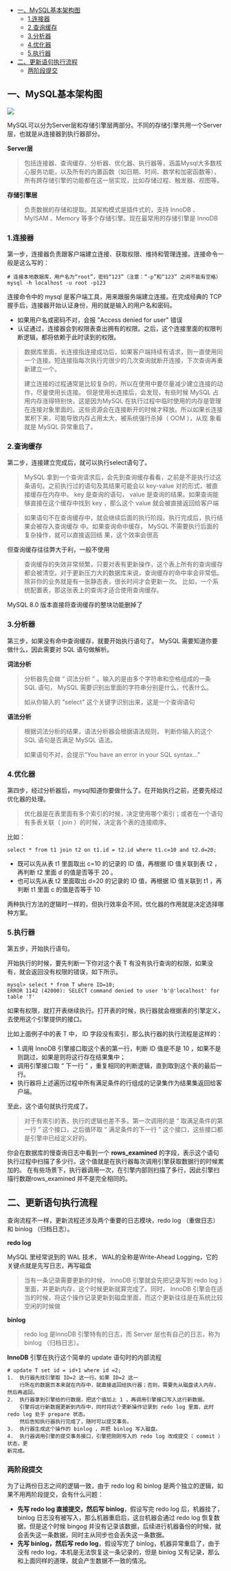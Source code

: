 * [一、MySQL基本架构图](#%E4%B8%80mysql%E5%9F%BA%E6%9C%AC%E6%9E%B6%E6%9E%84%E5%9B%BE)
  * [1\.连接器](#1%E8%BF%9E%E6%8E%A5%E5%99%A8)
  * [2\.查询缓存](#2%E6%9F%A5%E8%AF%A2%E7%BC%93%E5%AD%98)
  * [3\.分析器](#3%E5%88%86%E6%9E%90%E5%99%A8)
  * [4\.优化器](#4%E4%BC%98%E5%8C%96%E5%99%A8)
  * [5\.执行器](#5%E6%89%A7%E8%A1%8C%E5%99%A8)
* [二、更新语句执行流程](#%E4%BA%8C%E6%9B%B4%E6%96%B0%E8%AF%AD%E5%8F%A5%E6%89%A7%E8%A1%8C%E6%B5%81%E7%A8%8B)
  * [两阶段提交](#%E4%B8%A4%E9%98%B6%E6%AE%B5%E6%8F%90%E4%BA%A4)

## 一、MySQL基本架构图

![](img/1.png)

MySQL可以分为Server层和存储引擎层两部分。不同的存储引擎共用一个Server层，也就是从连接器到执行器部分。

**Server层**

> 包括连接器、查询缓存、分析器、优化器、执行器等，涵盖Mysql大多数核心服务功能，以及所有的内置函数（如日期、时间、数学和加密函数等），所有跨存储引擎的功能都在这一层实现，比如存储过程、触发器、视图等。

**存储引擎层**

> 负责数据的存储和提取。其架构模式是插件式的，支持 InnoDB 、 MyISAM 、Memory 等多个存储引擎。现在最常用的存储引擎是 InnoDB 

### 1.连接器

第一步，连接器负责跟客户端建立连接、获取权限、维持和管理连接。连接命令一般是这么写的：

```properties
# 连接本地数据库，用户名为“root”，密码“123”（注意：“-p”和“123” 之间不能有空格）
mysql -h localhost -u root -p123
```

连接命令中的 mysql 是客户端工具，用来跟服务端建立连接。在完成经典的 TCP 握手后，连接器开始认证身份，用的就是输入的用户名和密码。

+ 如果用户名或密码不对，会报 "Access denied for user" 错误
+ 认证通过，连接器会到权限表查出拥有的权限。之后，这个连接里面的权限判断逻辑，都将依赖于此时读到的权限。

> 数据库里面，长连接指连接成功后，如果客户端持续有请求，则一直使用同一个连接。短连接指每次执行完很少的几次查询就断开连接，下次查询再重新建立一个。
>
> 建立连接的过程通常是比较复杂的，所以在使用中要尽量减少建立连接的动作，尽量使用长连接。
> 但是使用长连接后，会发现，有些时候 MySQL 占用内存涨得特别快，这是因为MySQL 在执行过程中临时使用的内存是管理在连接对象里面的。这些资源会在连接断开的时候才释放。所以如果长连接累积下来，可能导致内存占用太大，被系统强行杀掉（ OOM ），从现
> 象看就是 MySQL 异常重启了。

### 2.查询缓存

第二步，连接建立完成后，就可以执行select语句了。

> MySQL 拿到一个查询请求后，会先到查询缓存看看，之前是不是执行过这条语句。之前执行过的语句及其结果可能会以 key-value 对的形式，被直接缓存在内存中。 key 是查询的语句， value 是查询的结果。如果查询能够直接在这个缓存中找到 key ，那么这个 value 就会被直接返回给客户端

> 如果语句不在查询缓存中，就会继续后面的执行阶段。执行完成后，执行结果会被存入查询缓存
> 中。如果查询命中缓存， MySQL 不需要执行后面的复杂操作，就可以直接返回结
> 果，这个效率会很高

但查询缓存往往弊大于利，一般不使用

> 查询缓存的失效非常频繁，只要对表有更新操作，这个表上所有的查询缓存都会被清空。对于更新压力大的数据库来说，查询缓存的命中率会非常低。除非你的业务就是有一张静态表，很长时间才会更新一次。
> 比如，一个系统配置表，那这张表上的查询才适合使用查询缓存。

 MySQL 8.0 版本直接将查询缓存的整块功能删掉了

### 3.分析器

第三步，如果没有命中查询缓存，就要开始执行语句了。 MySQL 需要知道你要做什么，因此需要对 SQL 语句做解析。

**词法分析**

> 分析器先会做 “ 词法分析 ” 。输入的是由多个字符串和空格组成的一条 SQL 语句， MySQL 需要识别出里面的字符串分别是什么，代表什么。
>
> 如从你输入的 "select" 这个关键字识别出来，这是一个查询语句

**语法分析**

> 根据词法分析的结果，语法分析器会根据语法规则，
> 判断你输入的这个 SQL 语句是否满足 MySQL 语法。
>
> 如果语句不对，会提示“You have an error in your SQL syntax...”

### 4.优化器

第四步，经过分析器后，mysql知道你要做什么了。在开始执行之前，还要先经过优化器的处理。

> 优化器是在表里面有多个索引的时候，决定使用哪个索引；或者在一个语句有多表关联（ join ）的时候，决定各个表的连接顺序。

比如：

```mysql
select * from t1 join t2 on t1.id = t2.id where t1.c=10 and t2.d=20;
```

+ 既可以先从表 t1 里面取出 c=10 的记录的 ID 值，再根据 ID 值关联到表 t2 ，再判断 t2 里面 d 的值是否等于 20 。
+ 也可以先从表 t2 里面取出 d=20 的记录的 ID 值，再根据 ID 值关联到 t1 ，再判断 t1 里面 c 的值是否等于 10 

两种执行方法的逻辑时一样的，但执行效率会不同，优化器的作用就是决定选择哪种方案。

### 5.执行器

第五步，开始执行语句。

开始执行的时候，要先判断一下你对这个表 T 有没有执行查询的权限，如果没有，就会返回没有权限的错误，如下所示。

```mysql
mysql> select * from T where ID=10;
ERROR 1142 (42000): SELECT command denied to user 'b'@'localhost' for table 'T'
```

如果有权限，就打开表继续执行。打开表的时候，执行器就会根据表的引擎定义，去使用这个引擎提供的接口。

比如上面例子中的表 T 中， ID 字段没有索引，那么执行器的执行流程是这样的：

+ 1.调用 InnoDB 引擎接口取这个表的第一行，判断 ID 值是不是 10 ，如果不是则跳过，如果是则将这行存在结果集中；
+ 调用引擎接口取 “ 下一行 ” ，重复相同的判断逻辑，直到取到这个表的最后一行。
+ 执行器将上述遍历过程中所有满足条件的行组成的记录集作为结果集返回给客户端。

至此，这个语句就执行完成了。

> 对于有索引的表，执行的逻辑也差不多。第一次调用的是 “ 取满足条件的第一行 ” 这个接口，之后循环取 “ 满足条件的下一行 ” 这个接口，这些接口都是引擎中已经定义好的。

你会在数据库的慢查询日志中看到一个 **rows_examined** 的字段，表示这个语句执行过程中扫描了多少行。这个值就是在执行器每次调用引擎获取数据行的时候累加的。
在有些场景下，执行器调用一次，在引擎内部则扫描了多行，因此引擎扫描行数跟rows_examined 并不是完全相同的。

## 二、更新语句执行流程
查询流程不一样，更新流程还涉及两个重要的日志模块，redo log （重做日志）和 binlog （归档日志）。

**redo log**

 MySQL 里经常说到的 WAL 技术， WAL的全称是Write-Ahead Logging，它的关键点就是先写日志，再写磁盘

> 当有一条记录需要更新的时候， InnoDB 引擎就会先把记录写到 redo log ）里面，并更新内存，这个时候更新就算完成了。同时， InnoDB 引擎会在适当的时候，将这个操作记录更新到磁盘里面，而这个更新往往是在系统比较空闲的时候做

**binlog**

> redo log 是InnoDB 引擎特有的日志，而 Server 层也有自己的日志，称为 binlog （归档日志）。

**InnoDB** 引擎在执行这个简单的 update 语句时的内部流程

```
# update T set id = id+1 where id =2;
1.  执行器先找引擎取 ID=2 这一行。如果 ID=2 这一
    行所在的数据页本来就在内存中，就直接返回给执行器；否则，需要先从磁盘读入内存，然后再返回。
2.  执行器拿到引擎给的行数据，把这个值加上 1 ，再调用引擎接口写入这行新数据。
    引擎将这行新数据更新到内存中，同时将这个更新操作记录到 redo log 里面，此时 redo log 处于 prepare 状态。
    然后告知执行器执行完成了，随时可以提交事务。
3.  执行器生成这个操作的 binlog ，并把 binlog 写入磁盘。
4.  执行器调用引擎的提交事务接口，引擎把刚刚写入的 redo log 改成提交（ commit ）状态，更
新完成。
```

### 两阶段提交

为了让两份日志之间的逻辑一致，由于 redo log 和 binlog 是两个独立的逻辑，如果不用两阶段提交，会有什么问题：

* **先写 redo log 直接提交，然后写 binlog**，假设写完 redo log 后，机器挂了，binlog 日志没有被写入，那么机器重启后，这台机器会通过 redo log 恢复数据，但是这个时候 bingog 并没有记录该数据，后续进行机器备份的时候，就会丢失这一条数据，同时主从同步也会丢失这一条数据。
* **先写 binlog，然后写 redo log**，假设写完了 binlog，机器异常重启了，由于没有 redo log，本机是无法恢复这一条记录的，但是 binlog 又有记录，那么和上面同样的道理，就会产生数据不一致的情况。
